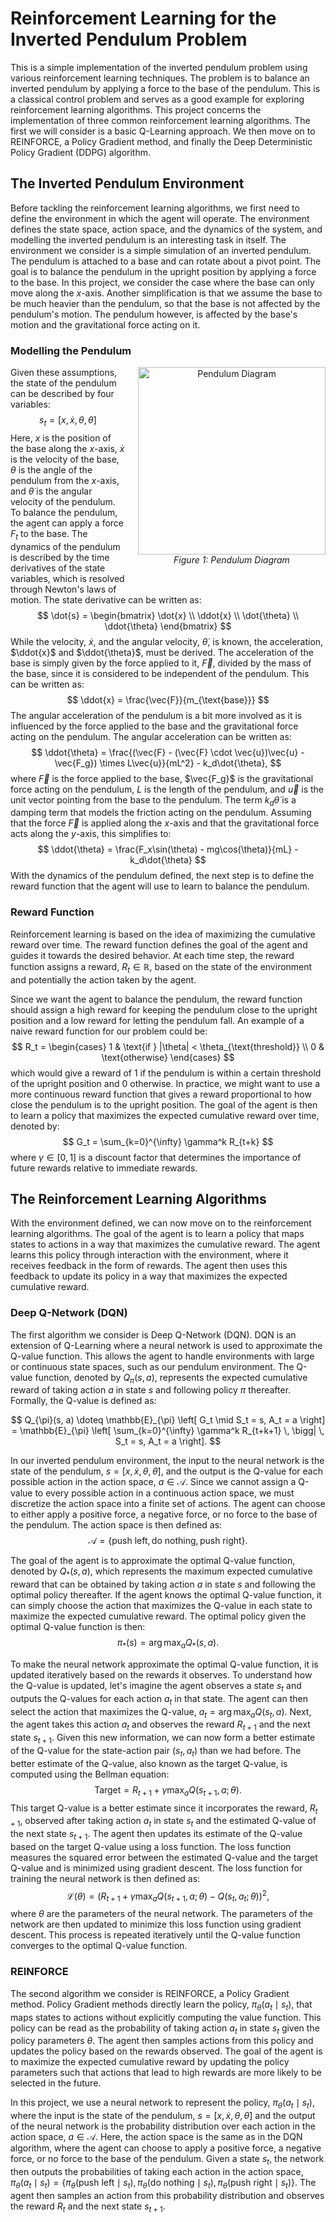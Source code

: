 

# Reinforcement Learning for the Inverted Pendulum Problem

This is a simple implementation of the inverted pendulum problem using various reinforcement learning techniques. The problem is to balance an inverted pendulum by applying a force to the base of the pendulum. This is a classical control problem and serves as a good example for exploring reinforcement learning algorithms. This project concerns the implementation of three common reinforcement learning algorithms. The first we will consider is a basic Q-Learning approach. We then move on to REINFORCE, a Policy Gradient method, and finally the Deep Deterministic Policy Gradient (DDPG) algorithm.

## The Inverted Pendulum Environment

Before tackling the reinforcement learning algorithms, we first need to define the environment in which the agent will operate. The environment defines the state space, action space, and the dynamics of the system, and modelling the inverted pendulum is an interesting task in itself.
The environment we consider is a simple simulation of an inverted pendulum. The pendulum is attached to a base and can rotate about a pivot point. The goal is to balance the pendulum in the upright position by applying a force to the base. In this project, we consider the case where the base can only move along the $x$-axis. Another simplification is that we assume the base to be much heavier than the pendulum, so that the base is not affected by the pendulum's motion. The pendulum however, is affected by the base's motion and the gravitational force acting on it.

### Modelling the Pendulum

<div style="float: right; margin: 0 0 40px 20px; text-align: center;">
  <img src="../figures/PendulumFig.svg" alt="Pendulum Diagram" width="300"/>
  <div><em>Figure 1: Pendulum Diagram</em></div>
</div>



Given these assumptions, the state of the pendulum can be described by four variables: 
$$
s_t = [x, \dot{x}, \theta, \dot{\theta}]
$$
Here, $x$ is the position of the base along the $x$-axis, $\dot{x}$ is the velocity of the base, $\theta$ is the angle of the pendulum from the $x$-axis, and $\dot{\theta}$ is the angular velocity of the pendulum. To balance the pendulum, the agent can apply a force $F_t$ to the base. 
The dynamics of the pendulum is described by the time derivatives of the state variables, which is resolved through Newton's laws of motion. The state derivative can be written as: 
$$
\dot{s} = \begin{bmatrix} \dot{x} \\ \ddot{x} \\ \dot{\theta} \\ \ddot{\theta} \end{bmatrix}
$$
While the velocity, $\dot{x}$, and the angular velocity, $\dot{\theta}$, is known, the acceleration, $\ddot{x}$ and $\ddot{\theta}$, must be derived. The acceleration of the base is simply given by the force applied to it, $\vec{F}$, divided by the mass of the base, since it is considered to be independent of the pendulum. This can be written as:
$$
\ddot{x} = \frac{\vec{F}}{m_{\text{base}}}
$$
The angular acceleration of the pendulum is a bit more involved as it is influenced by the force applied to the base and the gravitational force acting on the pendulum. The angular acceleration can be written as:
$$
\ddot{\theta} = \frac{(\vec{F} - (\vec{F} \cdot \vec{u})\vec{u} - \vec{F_g}) \times L\vec{u}}{mL^2} - k_d\dot{\theta},
$$
where $\vec{F}$ is the force applied to the base, $\vec{F_g}$ is the gravitational force acting on the pendulum, $L$ is the length of the pendulum, and $\vec{u}$ is the unit vector pointing from the base to the pendulum. The term $k_d\dot{\theta}$ is a damping term that models the friction acting on the pendulum. Assuming that the force $\vec{F}$ is applied along the $x$-axis and that the gravitational force acts along the $y$-axis, this simplifies to:
$$
\ddot{\theta} = \frac{F_x\sin(\theta) - mg\cos(\theta)}{mL} - k_d\dot{\theta}
$$
With the dynamics of the pendulum defined, the next step is to define the reward function that the agent will use to learn to balance the pendulum. 

### Reward Function
Reinforcement learning is based on the idea of maximizing the cumulative reward over time. The reward function defines the goal of the agent and guides it towards the desired behavior. At each time step, the reward function assigns a reward, $R_t \in \mathbb{R}$, based on the state of the environment and potentially the action taken by the agent.

Since we want the agent to balance the pendulum, the reward function should assign a high reward for keeping the pendulum close to the upright position and a low reward for letting the pendulum fall. An example of a naive reward function for our problem could be:
$$
R_t = \begin{cases} 1 & \text{if } |\theta| < \theta_{\text{threshold}} \\ 0 & \text{otherwise} \end{cases}
$$
which would give a reward of 1 if the pendulum is within a certain threshold of the upright position and 0 otherwise. In practice, we might want to use a more continuous reward function that gives a reward proportional to how close the pendulum is to the upright position. The goal of the agent is then to learn a policy that maximizes the expected cumulative reward over time, denoted by:
$$
G_t = \sum_{k=0}^{\infty} \gamma^k R_{t+k}
$$
where $\gamma \in [0, 1]$ is a discount factor that determines the importance of future rewards relative to immediate rewards.


## The Reinforcement Learning Algorithms

With the environment defined, we can now move on to the reinforcement learning algorithms. The goal of the agent is to learn a policy that maps states to actions in a way that maximizes the cumulative reward. The agent learns this policy through interaction with the environment, where it receives feedback in the form of rewards. The agent then uses this feedback to update its policy in a way that maximizes the expected cumulative reward.

### Deep Q-Network (DQN)

<!-- The first algorithm we consider is Q-Learning. Q-Learning is a model-free reinforcement learning algorithm that learns the value of taking an action $a$ in a state $s$ under a policy $\pi$. The Q-value, denoted by $q_{\pi}(s, a)$, represents the expected cumulative reward of taking action $a$ in state $s$ and following policy $\pi$ thereafter. Mathematically, the Q-value is defined as [CITE SUTTON]: -->

The first algorithm we consider is Deep Q-Network (DQN). DQN is an extension of Q-Learning where a neural network is used to approximate the Q-value function. This allows the agent to handle environments with large or continuous state spaces, such as our pendulum environment. The Q-value function, denoted by $Q_{\pi}(s, a)$, represents the expected cumulative reward of taking action $a$ in state $s$ and following policy $\pi$ thereafter. Formally, the Q-value is defined as:

$$
Q_{\pi}(s, a) \doteq \mathbb{E}_{\pi} \left[ G_t \mid S_t = s, A_t = a \right] = \mathbb{E}_{\pi} \left[ \sum_{k=0}^{\infty} \gamma^k R_{t+k+1} \, \bigg| \, S_t = s, A_t = a \right].
$$

In our inverted pendulum environment, the input to the neural network is the state of the pendulum, $s = [x, \dot{x}, \theta, \dot{\theta}]$, and the output is the Q-value for each possible action in the action space, $a \in \mathcal{A}$. Since we cannot assign a Q-value to every possible action in a continuous action space, we must discretize the action space into a finite set of actions. The agent can choose to either apply a positive force, a negative force, or no force to the base of the pendulum. The action space is then defined as:
$$
\mathcal{A} = \{ \text{push left}, \text{do nothing}, \text{push right} \}.
$$

The goal of the agent is to approximate the optimal Q-value function, denoted by $Q_*(s, a)$, which represents the maximum expected cumulative reward that can be obtained by taking action $a$ in state $s$ and following the optimal policy thereafter. If the agent knows the optimal Q-value function, it can simply choose the action that maximizes the Q-value in each state to maximize the expected cumulative reward. The optimal policy given the optimal Q-value function is then:
$$
\pi_*(s) = \arg\max_{a} Q_*(s, a).
$$

To make the neural network approximate the optimal Q-value function, it is updated iteratively based on the rewards it observes. To understand how the Q-value is updated, let's imagine the agent observes a state $s_t$ and outputs the Q-values for each action $a_t$ in that state. The agent can then select the action that maximizes the Q-value, $a_t = \arg\max_{a} Q(s_t, a)$. Next, the agent takes this action $a_t$ and observes the reward $R_{t+1}$ and the next state $s_{t+1}$. Given this new information, we can now form a better estimate of the Q-value for the state-action pair $(s_t, a_t)$ than we had before. The better estimate of the Q-value, also known as the target Q-value, is computed using the Bellman equation:
$$
\text{Target} = R_{t+1} + \gamma \max_{a} Q(s_{t+1}, a; \theta).
$$
This target Q-value is a better estimate since it incorporates the reward, $R_{t+1}$, observed after taking action $a_t$ in state $s_t$ and the estimated Q-value of the next state $s_{t+1}$. The agent then updates its estimate of the Q-value based on the target Q-value using a loss function. The loss function measures the squared error between the estimated Q-value and the target Q-value and is minimized using gradient descent. The loss function for training the neural network is then defined as:
$$
\mathcal{L}(\theta) = \left( R_{t+1} + \gamma \max_{a} Q(s_{t+1}, a; \theta) -  Q(s_t, a_t; \theta) \right)^2,
$$
where $\theta$ are the parameters of the neural network. The parameters of the network are then updated to minimize this loss function using gradient descent. This process is repeated iteratively until the Q-value function converges to the optimal Q-value function.

### REINFORCE
The second algorithm we consider is REINFORCE, a Policy Gradient method. Policy Gradient methods directly learn the policy, $\pi_{\theta}(a_t \mid s_t)$, that maps states to actions without explicitly computing the value function. This policy can be read as the probability of taking action $a_t$ in state $s_t$ given the policy parameters $\theta$. The agent then samples actions from this policy and updates the policy based on the rewards observed. The goal of the agent is to maximize the expected cumulative reward by updating the policy parameters such that actions that lead to high rewards are more likely to be selected in the future.

In this project, we use a neural network to represent the policy, $\pi_{\theta}(a_t \mid s_t)$, where the input is the state of the pendulum, $s = [x, \dot{x}, \theta, \dot{\theta}]$ and the output of the neural network is the probability distribution over each action in the action space, $a \in \mathcal{A}$. Here, the action space is the same as in the DQN algorithm, where the agent can choose to apply a positive force, a negative force, or no force to the base of the pendulum. Given a state $s_t$, the network then outputs the probabilities of taking each action in the action space, $\pi_{\theta}(a_t \mid s_t) = \{ \pi_{\theta}(\text{push left} \mid s_t), \pi_{\theta}(\text{do nothing} \mid s_t), \pi_{\theta}(\text{push right} \mid s_t) \}$. The agent then samples an action from this probability distribution and observes the reward $R_t$ and the next state $s_{t+1}$. 


















